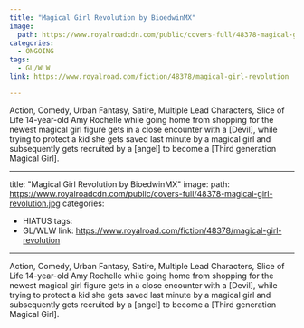 ```yaml
---
title: "Magical Girl Revolution by BioedwinMX"
image:
  path: https://www.royalroadcdn.com/public/covers-full/48378-magical-girl-revolution.jpg
categories:
  - ONGOING
tags:
  - GL/WLW
link: https://www.royalroad.com/fiction/48378/magical-girl-revolution

---
```

Action, Comedy, Urban Fantasy, Satire, Multiple Lead Characters, Slice of Life
14-year-old Amy Rochelle while going home from shopping for the newest magical girl figure gets in a close encounter with a [Devil], while trying to protect a kid she gets saved last minute by a magical girl and subsequently gets recruited by a [angel] to become a [Third generation Magical Girl].

---
title: "Magical Girl Revolution by BioedwinMX"
image:
  path: https://www.royalroadcdn.com/public/covers-full/48378-magical-girl-revolution.jpg
categories:
  - HIATUS
tags:
  - GL/WLW
link: https://www.royalroad.com/fiction/48378/magical-girl-revolution

---
Action, Comedy, Urban Fantasy, Satire, Multiple Lead Characters, Slice of Life
14-year-old Amy Rochelle while going home from shopping for the newest magical girl figure gets in a close encounter with a [Devil], while trying to protect a kid she gets saved last minute by a magical girl and subsequently gets recruited by a [angel] to become a [Third generation Magical Girl].

